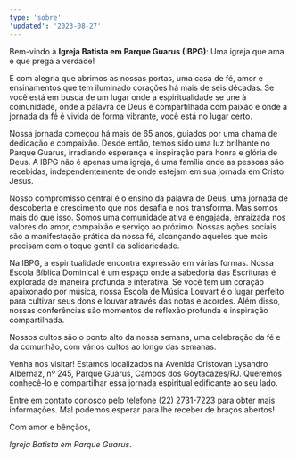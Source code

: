 ```yaml
---
type: 'sobre'
'updated': '2023-08-27'
---
```


Bem-vindo à **Igreja Batista em Parque Guarus (IBPG)**: Uma igreja que ama e que prega a verdade!

É com alegria que abrimos as nossas portas, uma casa de fé, amor e ensinamentos que tem iluminado corações há mais de seis décadas. Se você está em busca de um lugar onde a espiritualidade se une à comunidade, onde a palavra de Deus é compartilhada com paixão e onde a jornada da fé é vivida de forma vibrante, você está no lugar certo.

Nossa jornada começou há mais de 65 anos, guiados por uma chama de dedicação e compaixão. Desde então, temos sido uma luz brilhante no Parque Guarus, irradiando esperança e inspiração para honra e glória de Deus. A IBPG não é apenas uma igreja, é uma família onde as pessoas são recebidas, independentemente de onde estejam em sua jornada em Cristo Jesus.

Nosso compromisso central é o ensino da palavra de Deus, uma jornada de descoberta e crescimento que nos desafia e nos transforma. Mas somos mais do que isso. Somos uma comunidade ativa e engajada, enraizada nos valores do amor, compaixão e serviço ao próximo. Nossas ações sociais são a manifestação prática da nossa fé, alcançando aqueles que mais precisam com o toque gentil da solidariedade.

Na IBPG, a espiritualidade encontra expressão em várias formas. Nossa Escola Bíblica Dominical é um espaço onde a sabedoria das Escrituras é explorada de maneira profunda e interativa. Se você tem um coração apaixonado por música, nossa Escola de Música Louvart é o lugar perfeito para cultivar seus dons e louvar através das notas e acordes. Além disso, nossas conferências são momentos de reflexão profunda e inspiração compartilhada.

Nossos cultos são o ponto alto da nossa semana, uma celebração da fé e da comunhão, com vários cultos ao longo das semanas.

Venha nos visitar! Estamos localizados na Avenida Cristovan Lysandro Albernaz, nº 245, Parque Guarus, Campos dos Goytacazes/RJ. Queremos conhecê-lo e compartilhar essa jornada espiritual edificante ao seu lado.

Entre em contato conosco pelo telefone (22) 2731-7223 para obter mais informações. Mal podemos esperar para lhe receber de braços abertos!

Com amor e bênçãos,

*Igreja Batista em Parque Guarus*.